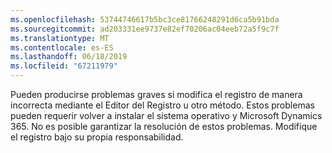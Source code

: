 ```yaml
---
ms.openlocfilehash: 53744746617b5bc3ce81766248291d6ca5b91bda
ms.sourcegitcommit: ad203331ee9737e82ef70206ac04eeb72a5f9c7f
ms.translationtype: MT
ms.contentlocale: es-ES
ms.lasthandoff: 06/18/2019
ms.locfileid: "67211979"
---
```

Pueden producirse problemas graves si modifica el registro de manera incorrecta mediante el Editor del Registro u otro método. Estos problemas pueden requerir volver a instalar el sistema operativo y Microsoft Dynamics 365. No es posible garantizar la resolución de estos problemas. Modifique el registro bajo su propia responsabilidad.